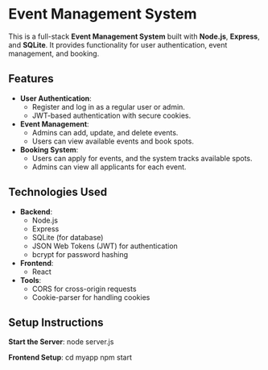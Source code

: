 # Event Management System

This is a full-stack **Event Management System** built with **Node.js**, **Express**, and **SQLite**. It provides functionality for user authentication, event management, and booking. 

## Features

- **User Authentication**:
  - Register and log in as a regular user or admin.
  - JWT-based authentication with secure cookies.
- **Event Management**:
  - Admins can add, update, and delete events.
  - Users can view available events and book spots.
- **Booking System**:
  - Users can apply for events, and the system tracks available spots.
  - Admins can view all applicants for each event.


## Technologies Used

- **Backend**:
  - Node.js
  - Express
  - SQLite (for database)
  - JSON Web Tokens (JWT) for authentication
  - bcrypt for password hashing
- **Frontend**:
  - React 
- **Tools**:
  - CORS for cross-origin requests
  - Cookie-parser for handling cookies

## Setup Instructions

**Start the Server**:
node server.js

**Frontend Setup**:
cd myapp
npm start
